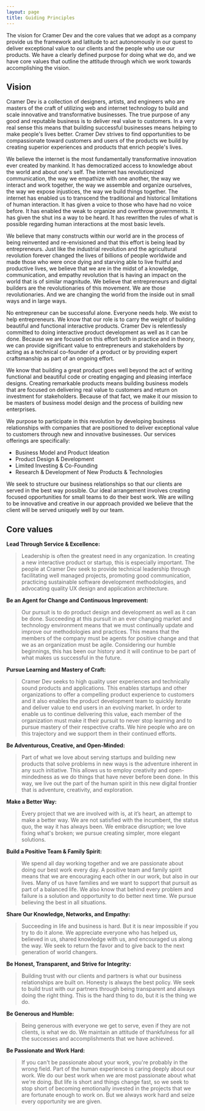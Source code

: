 ```yaml
---
layout: page
title: Guiding Principles
---
```


The vision for Cramer Dev and the core values that we adopt as a company provide us the framework and latitude to act autonomously in our quest to deliver exceptional value to our clients and the people who use our products. We have a clearly defined purpose for doing what we do, and we have core values that outline the attitude through which we work towards accomplishing the vision. 

## Vision

Cramer Dev is a collection of designers, artists, and engineers who are masters of the craft of utilizing web and internet technology to build and scale innovative and transformative businesses. The true purpose of any good and reputable business is to deliver real value to customers. In a very real sense this means that building successful businesses means helping to make people's lives better. Cramer Dev strives to find opportunities to be compassionate toward customers and users of the products we build by creating superior experiences and products that enrich people's lives. 

We believe the internet is the most fundamentally transformative innovation ever created by mankind. It has democratized access to knowledge about the world and about one's self. The internet has revolutionized communication, the way we empathize with one another, the way we interact and work together, the way we assemble and organize ourselves, the way we expose injustices, the way we build things together. The internet has enabled us to transcend the traditional and historical limitations of human interaction. It has given a voice to those who have had no voice before. It has enabled the weak to organize and overthrow governments. It has given the shut ins a way to be heard. It has rewritten the rules of what is possible regarding human interactions at the most basic levels.
   
We believe that many constructs within our world are in the process of being reinvented and re-envisioned and that this effort is being lead by entrepreneurs. Just like the industrial revolution and the agricultural revolution forever changed the lives of billions of people worldwide and made those who were once dying and starving able to live fruitful and productive lives, we believe that we are in the midst of a knowledge, communication, and empathy revolution that is having an impact on the world that is of similar magnitude. We believe that entrepreneurs and digital builders are the revolutionaries of this movement. We are those revolutionaries. And we are changing the world from the inside out in small ways and in large ways.
  
No entrepreneur can be successful alone. Everyone needs help. We exist to help entrepreneurs. We know that our role is to carry the weight of building beautiful and functional interactive products. Cramer Dev is relentlessly committed to doing interactive product development as well as it can be done. Because we are focused on this effort both in practice and in theory, we can provide significant value to entrepreneurs and stakeholders by acting as a technical co-founder of a product or by providing expert craftsmanship as part of an ongoing effort.

We know that building a great product goes well beyond the act of writing functional and beautiful code or creating engaging and pleasing interface designs. Creating remarkable products means building business models that are focused on delivering real value to customers and return on investment for stakeholders. Because of that fact, we make it our mission to be masters of business model design and the process of building new enterprises.
  
We purpose to participate in this revolution by developing business relationships with companies that are positioned to deliver exceptional value to customers through new and innovative businesses. Our services offerings are specifically:

* Business Model and Product Ideation
* Product Design & Development
* Limited Investing & Co-Founding
* Research & Development of New Products & Technologies

We seek to structure our business relationships so that our clients are served in the best way possible. Our ideal arrangement involves creating focused opportunities for small teams to do their best work. We are willing to be innovative and creative in our approach provided we believe that the client will be served uniquely well by our team.


## Core values
**Lead Through Service & Excellence:**
>Leadership is often the greatest need in any organization. In creating a new interactive product or startup, this is especially important. The people at Cramer Dev seek to provide technical leadership through facilitating well managed projects, promoting good communication, practicing sustainable software development methodologies, and advocating quality UX design and application architecture. 

**Be an Agent for Change and Continuous Improvement:**
> Our pursuit is to do product design and development as well as it can be done. Succeeding at this pursuit in an ever changing market and technology environment means that we must continually update and improve our methodologies and practices. This means that the members of the company must be agents for positive change and that we as an organization must be agile. Considering our humble beginnings, this has been our history and it will continue to be part of what makes us successful in the future.

**Pursue Learning and Mastery of Craft:**
> Cramer Dev seeks to high quality user experiences and technically sound products and applications. This enables startups and other organizations to offer a compelling product experience to customers and it also enables the product development team to quickly iterate and deliver value to end users in an evolving market. In order to enable us to continue delivering this value, each member of the organization must make it their pursuit to never stop learning and to pursue mastery of their respective crafts. We hire people who are on this trajectory and we support them in their continued efforts.

**Be Adventurous, Creative, and Open-Minded:** 
> Part of what we love about serving startups and building new products that solve problems in new ways is the adventure inherent in any such initiative. This allows us to employ creativity and open-mindedness as we do things that have never before been done. In this way, we live out the part of the human spirit in this new digital frontier that is adventure, creativity, and exploration.

**Make a Better Way:**
> Every project that we are involved with is, at it’s heart, an attempt to make a better way. We are not satisfied with the incumbent, the status quo, the way it has always been. We embrace disruption; we love fixing what's broken; we pursue creating simpler, more elegant solutions.

**Build a Positive Team & Family Spirit:**
> We spend all day working together and we are passionate about doing our best work every day. A positive team and family spirit means that we are encouraging each other in our work, but also in our lives. Many of us have families and we want to support that pursuit as part of a balanced life. We also know that behind every problem and failure is a solution and opportunity to do better next time. We pursue believing the best in all situations.

**Share Our Knowledge, Networks, and Empathy:**
> Succeeding in life and business is hard. But it is near impossible if you try to do it alone. We appreciate everyone who has helped us, believed in us, shared knowledge with us, and encouraged us along the way. We seek to return the favor and to give back to the next generation of world changers.

**Be Honest, Transparent, and Strive for Integrity:**
> Building trust with our clients and partners is what our business relationships are built on. Honesty is always the best policy. We seek to build trust with our partners through being transparent and always doing the right thing. This is the hard thing to do, but it is the thing we do.

**Be Generous and Humble:**
> Being generous with everyone we get to serve, even if they are not clients, is what we do. We maintain an attitude of thankfulness for all the successes and accomplishments that we have achieved.

**Be Passionate and Work Hard:**
>If you can't be passionate about your work, you're probably in the wrong field. Part of the human experience is caring deeply about our work. We do our best work when we are most passionate about what we're doing. But life is short and things change fast, so we seek to stop short of becoming emotionally invested in the projects that we are fortunate enough to work on. But we always work hard and seize every opportunity we are given.

